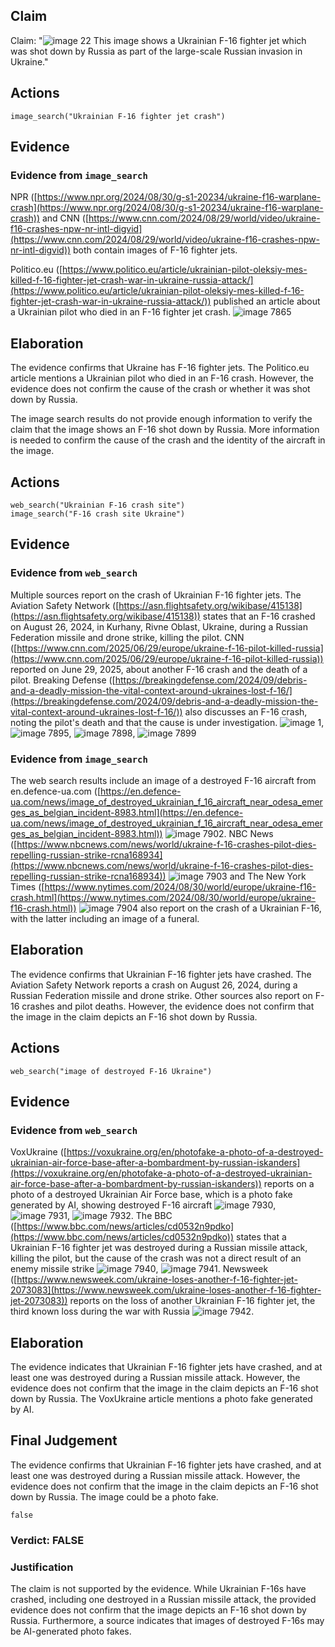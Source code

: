 ## Claim
Claim: "![image 22](media/73.jpg) This image shows a Ukrainian F-16 fighter jet which was shot down by Russia as part of the large-scale Russian invasion in Ukraine."

## Actions
```
image_search("Ukrainian F-16 fighter jet crash")
```

## Evidence
### Evidence from `image_search`
NPR ([https://www.npr.org/2024/08/30/g-s1-20234/ukraine-f16-warplane-crash](https://www.npr.org/2024/08/30/g-s1-20234/ukraine-f16-warplane-crash)) and CNN ([https://www.cnn.com/2024/08/29/world/video/ukraine-f16-crashes-npw-nr-intl-digvid](https://www.cnn.com/2024/08/29/world/video/ukraine-f16-crashes-npw-nr-intl-digvid)) both contain images of F-16 fighter jets.

Politico.eu ([https://www.politico.eu/article/ukrainian-pilot-oleksiy-mes-killed-f-16-fighter-jet-crash-war-in-ukraine-russia-attack/](https://www.politico.eu/article/ukrainian-pilot-oleksiy-mes-killed-f-16-fighter-jet-crash-war-in-ukraine-russia-attack/)) published an article about a Ukrainian pilot who died in an F-16 fighter jet crash. ![image 7865](media/2025-08-30_08-01-1756540866-972444.jpg)


## Elaboration
The evidence confirms that Ukraine has F-16 fighter jets. The Politico.eu article mentions a Ukrainian pilot who died in an F-16 crash. However, the evidence does not confirm the cause of the crash or whether it was shot down by Russia.

The image search results do not provide enough information to verify the claim that the image shows an F-16 shot down by Russia. More information is needed to confirm the cause of the crash and the identity of the aircraft in the image.


## Actions
```
web_search("Ukrainian F-16 crash site")
image_search("F-16 crash site Ukraine")
```

## Evidence
### Evidence from `web_search`
Multiple sources report on the crash of Ukrainian F-16 fighter jets. The Aviation Safety Network ([https://asn.flightsafety.org/wikibase/415138](https://asn.flightsafety.org/wikibase/415138)) states that an F-16 crashed on August 26, 2024, in Kurhany, Rivne Oblast, Ukraine, during a Russian Federation missile and drone strike, killing the pilot. CNN ([https://www.cnn.com/2025/06/29/europe/ukraine-f-16-pilot-killed-russia](https://www.cnn.com/2025/06/29/europe/ukraine-f-16-pilot-killed-russia)) reported on June 29, 2025, about another F-16 crash and the death of a pilot. Breaking Defense ([https://breakingdefense.com/2024/09/debris-and-a-deadly-mission-the-vital-context-around-ukraines-lost-f-16/](https://breakingdefense.com/2024/09/debris-and-a-deadly-mission-the-vital-context-around-ukraines-lost-f-16/)) also discusses an F-16 crash, noting the pilot's death and that the cause is under investigation. ![image 1](media/0.jpg), ![image 7895](media/2025-08-30_08-01-1756540909-987984.jpg), ![image 7898](media/2025-08-30_08-01-1756540914-284459.jpg), ![image 7899](media/2025-08-30_08-01-1756540915-267484.jpg)


### Evidence from `image_search`
The web search results include an image of a destroyed F-16 aircraft from en.defence-ua.com ([https://en.defence-ua.com/news/image_of_destroyed_ukrainian_f_16_aircraft_near_odesa_emerges_as_belgian_incident-8983.html](https://en.defence-ua.com/news/image_of_destroyed_ukrainian_f_16_aircraft_near_odesa_emerges_as_belgian_incident-8983.html)) ![image 7902](media/2025-08-30_08-02-1756540927-130933.jpg). NBC News ([https://www.nbcnews.com/news/world/ukraine-f-16-crashes-pilot-dies-repelling-russian-strike-rcna168934](https://www.nbcnews.com/news/world/ukraine-f-16-crashes-pilot-dies-repelling-russian-strike-rcna168934)) ![image 7903](media/2025-08-30_08-02-1756540927-341325.jpg) and The New York Times ([https://www.nytimes.com/2024/08/30/world/europe/ukraine-f16-crash.html](https://www.nytimes.com/2024/08/30/world/europe/ukraine-f16-crash.html)) ![image 7904](media/2025-08-30_08-02-1756540927-561831.jpg) also report on the crash of a Ukrainian F-16, with the latter including an image of a funeral.


## Elaboration
The evidence confirms that Ukrainian F-16 fighter jets have crashed. The Aviation Safety Network reports a crash on August 26, 2024, during a Russian Federation missile and drone strike. Other sources also report on F-16 crashes and pilot deaths. However, the evidence does not confirm that the image in the claim depicts an F-16 shot down by Russia.


## Actions
```
web_search("image of destroyed F-16 Ukraine")
```

## Evidence
### Evidence from `web_search`
VoxUkraine ([https://voxukraine.org/en/photofake-a-photo-of-a-destroyed-ukrainian-air-force-base-after-a-bombardment-by-russian-iskanders](https://voxukraine.org/en/photofake-a-photo-of-a-destroyed-ukrainian-air-force-base-after-a-bombardment-by-russian-iskanders)) reports on a photo of a destroyed Ukrainian Air Force base, which is a photo fake generated by AI, showing destroyed F-16 aircraft ![image 7930](media/2025-08-30_08-02-1756540952-000417.jpg), ![image 7931](media/2025-08-30_08-02-1756540954-215123.jpg), ![image 7932](media/2025-08-30_08-02-1756540955-940998.jpg). The BBC ([https://www.bbc.com/news/articles/cd0532n9pdko](https://www.bbc.com/news/articles/cd0532n9pdko)) states that a Ukrainian F-16 fighter jet was destroyed during a Russian missile attack, killing the pilot, but the cause of the crash was not a direct result of an enemy missile strike ![image 7940](media/2025-08-30_08-03-1756540993-629371.jpg), ![image 7941](media/2025-08-30_08-03-1756540994-049235.jpg). Newsweek ([https://www.newsweek.com/ukraine-loses-another-f-16-fighter-jet-2073083](https://www.newsweek.com/ukraine-loses-another-f-16-fighter-jet-2073083)) reports on the loss of another Ukrainian F-16 fighter jet, the third known loss during the war with Russia ![image 7942](media/2025-08-30_08-03-1756541001-634206.jpg).


## Elaboration
The evidence indicates that Ukrainian F-16 fighter jets have crashed, and at least one was destroyed during a Russian missile attack. However, the evidence does not confirm that the image in the claim depicts an F-16 shot down by Russia. The VoxUkraine article mentions a photo fake generated by AI.


## Final Judgement
The evidence confirms that Ukrainian F-16 fighter jets have crashed, and at least one was destroyed during a Russian missile attack. However, the evidence does not confirm that the image in the claim depicts an F-16 shot down by Russia. The image could be a photo fake.

`false`

### Verdict: FALSE

### Justification
The claim is not supported by the evidence. While Ukrainian F-16s have crashed, including one destroyed in a Russian missile attack, the provided evidence does not confirm that the image depicts an F-16 shot down by Russia. Furthermore, a source indicates that images of destroyed F-16s may be AI-generated photo fakes.
